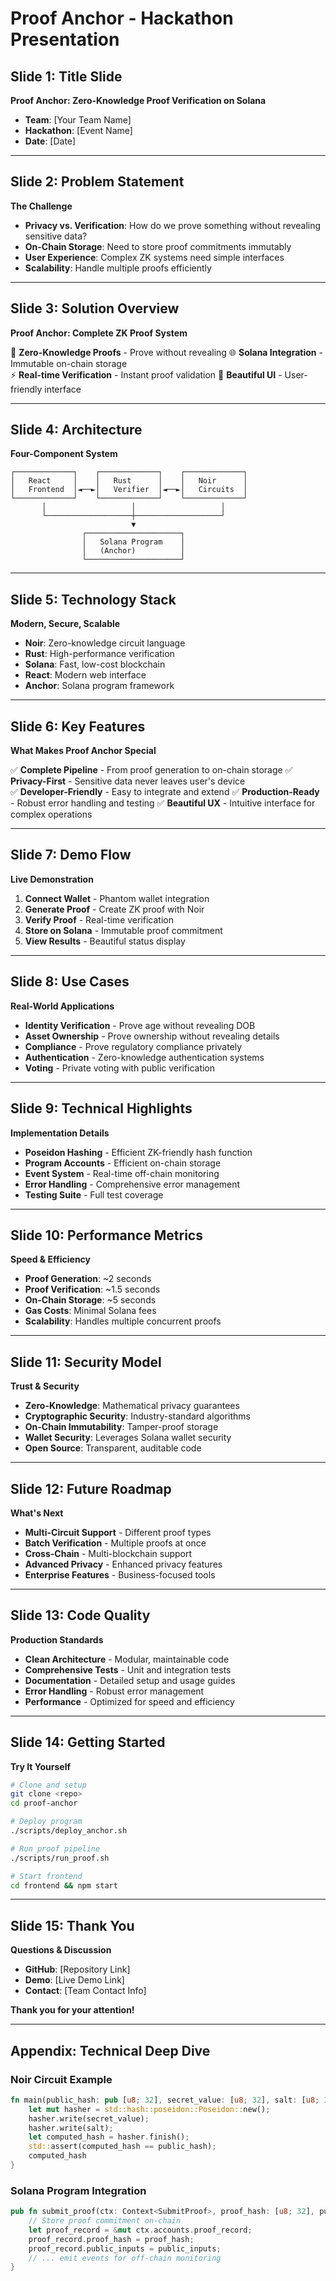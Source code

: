 # Proof Anchor - Hackathon Presentation

## Slide 1: Title Slide

**Proof Anchor: Zero-Knowledge Proof Verification on Solana**

- **Team**: [Your Team Name]
- **Hackathon**: [Event Name]
- **Date**: [Date]

---

## Slide 2: Problem Statement

**The Challenge**

- **Privacy vs. Verification**: How do we prove something without revealing sensitive data?
- **On-Chain Storage**: Need to store proof commitments immutably
- **User Experience**: Complex ZK systems need simple interfaces
- **Scalability**: Handle multiple proofs efficiently

---

## Slide 3: Solution Overview

**Proof Anchor: Complete ZK Proof System**

🔐 **Zero-Knowledge Proofs** - Prove without revealing
🌐 **Solana Integration** - Immutable on-chain storage  
⚡ **Real-time Verification** - Instant proof validation
🎨 **Beautiful UI** - User-friendly interface

---

## Slide 4: Architecture

**Four-Component System**

```
┌─────────────┐    ┌─────────────┐    ┌─────────────┐
│   React     │    │   Rust      │    │   Noir      │
│   Frontend  │◄──►│   Verifier  │◄──►│   Circuits  │
└─────────────┘    └─────────────┘    └─────────────┘
       │                   │                   │
       └───────────────────┼───────────────────┘
                           ▼
                ┌─────────────────────┐
                │   Solana Program    │
                │   (Anchor)          │
                └─────────────────────┘
```

---

## Slide 5: Technology Stack

**Modern, Secure, Scalable**

- **Noir**: Zero-knowledge circuit language
- **Rust**: High-performance verification
- **Solana**: Fast, low-cost blockchain
- **React**: Modern web interface
- **Anchor**: Solana program framework

---

## Slide 6: Key Features

**What Makes Proof Anchor Special**

✅ **Complete Pipeline** - From proof generation to on-chain storage
✅ **Privacy-First** - Sensitive data never leaves user's device  
✅ **Developer-Friendly** - Easy to integrate and extend
✅ **Production-Ready** - Robust error handling and testing
✅ **Beautiful UX** - Intuitive interface for complex operations

---

## Slide 7: Demo Flow

**Live Demonstration**

1. **Connect Wallet** - Phantom wallet integration
2. **Generate Proof** - Create ZK proof with Noir
3. **Verify Proof** - Real-time verification
4. **Store on Solana** - Immutable proof commitment
5. **View Results** - Beautiful status display

---

## Slide 8: Use Cases

**Real-World Applications**

- **Identity Verification** - Prove age without revealing DOB
- **Asset Ownership** - Prove ownership without revealing details
- **Compliance** - Prove regulatory compliance privately
- **Authentication** - Zero-knowledge authentication systems
- **Voting** - Private voting with public verification

---

## Slide 9: Technical Highlights

**Implementation Details**

- **Poseidon Hashing** - Efficient ZK-friendly hash function
- **Program Accounts** - Efficient on-chain storage
- **Event System** - Real-time off-chain monitoring
- **Error Handling** - Comprehensive error management
- **Testing Suite** - Full test coverage

---

## Slide 10: Performance Metrics

**Speed & Efficiency**

- **Proof Generation**: ~2 seconds
- **Proof Verification**: ~1.5 seconds
- **On-Chain Storage**: ~5 seconds
- **Gas Costs**: Minimal Solana fees
- **Scalability**: Handles multiple concurrent proofs

---

## Slide 11: Security Model

**Trust & Security**

- **Zero-Knowledge**: Mathematical privacy guarantees
- **Cryptographic Security**: Industry-standard algorithms
- **On-Chain Immutability**: Tamper-proof storage
- **Wallet Security**: Leverages Solana wallet security
- **Open Source**: Transparent, auditable code

---

## Slide 12: Future Roadmap

**What's Next**

- **Multi-Circuit Support** - Different proof types
- **Batch Verification** - Multiple proofs at once
- **Cross-Chain** - Multi-blockchain support
- **Advanced Privacy** - Enhanced privacy features
- **Enterprise Features** - Business-focused tools

---

## Slide 13: Code Quality

**Production Standards**

- **Clean Architecture** - Modular, maintainable code
- **Comprehensive Tests** - Unit and integration tests
- **Documentation** - Detailed setup and usage guides
- **Error Handling** - Robust error management
- **Performance** - Optimized for speed and efficiency

---

## Slide 14: Getting Started

**Try It Yourself**

```bash
# Clone and setup
git clone <repo>
cd proof-anchor

# Deploy program
./scripts/deploy_anchor.sh

# Run proof pipeline
./scripts/run_proof.sh

# Start frontend
cd frontend && npm start
```

---

## Slide 15: Thank You

**Questions & Discussion**

- **GitHub**: [Repository Link]
- **Demo**: [Live Demo Link]
- **Contact**: [Team Contact Info]

**Thank you for your attention!**

---

## Appendix: Technical Deep Dive

### Noir Circuit Example

```rust
fn main(public_hash: pub [u8; 32], secret_value: [u8; 32], salt: [u8; 32]) -> pub [u8; 32] {
    let mut hasher = std::hash::poseidon::Poseidon::new();
    hasher.write(secret_value);
    hasher.write(salt);
    let computed_hash = hasher.finish();
    std::assert(computed_hash == public_hash);
    computed_hash
}
```

### Solana Program Integration

```rust
pub fn submit_proof(ctx: Context<SubmitProof>, proof_hash: [u8; 32], public_inputs: Vec<u8>) -> Result<()> {
    // Store proof commitment on-chain
    let proof_record = &mut ctx.accounts.proof_record;
    proof_record.proof_hash = proof_hash;
    proof_record.public_inputs = public_inputs;
    // ... emit events for off-chain monitoring
}
```
